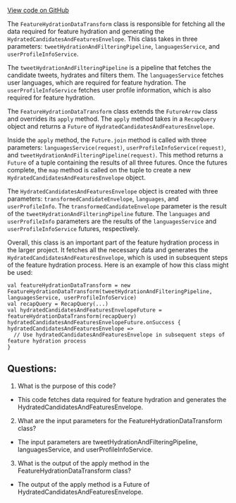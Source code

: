 [View code on GitHub](https://github.com/misbahsy/the-algorithm/timelineranker/server/src/main/scala/com/twitter/timelineranker/common/FeatureHydrationDataTransform.scala)

The `FeatureHydrationDataTransform` class is responsible for fetching all the data required for feature hydration and generating the `HydratedCandidatesAndFeaturesEnvelope`. This class takes in three parameters: `tweetHydrationAndFilteringPipeline`, `languagesService`, and `userProfileInfoService`. 

The `tweetHydrationAndFilteringPipeline` is a pipeline that fetches the candidate tweets, hydrates and filters them. The `languagesService` fetches user languages, which are required for feature hydration. The `userProfileInfoService` fetches user profile information, which is also required for feature hydration.

The `FeatureHydrationDataTransform` class extends the `FutureArrow` class and overrides its `apply` method. The `apply` method takes in a `RecapQuery` object and returns a `Future` of `HydratedCandidatesAndFeaturesEnvelope`. 

Inside the `apply` method, the `Future.join` method is called with three parameters: `languagesService(request)`, `userProfileInfoService(request)`, and `tweetHydrationAndFilteringPipeline(request)`. This method returns a `Future` of a tuple containing the results of all three futures. Once the futures complete, the `map` method is called on the tuple to create a new `HydratedCandidatesAndFeaturesEnvelope` object. 

The `HydratedCandidatesAndFeaturesEnvelope` object is created with three parameters: `transformedCandidateEnvelope`, `languages`, and `userProfileInfo`. The `transformedCandidateEnvelope` parameter is the result of the `tweetHydrationAndFilteringPipeline` future. The `languages` and `userProfileInfo` parameters are the results of the `languagesService` and `userProfileInfoService` futures, respectively.

Overall, this class is an important part of the feature hydration process in the larger project. It fetches all the necessary data and generates the `HydratedCandidatesAndFeaturesEnvelope`, which is used in subsequent steps of the feature hydration process. Here is an example of how this class might be used:

```
val featureHydrationDataTransform = new FeatureHydrationDataTransform(tweetHydrationAndFilteringPipeline, languagesService, userProfileInfoService)
val recapQuery = RecapQuery(...)
val hydratedCandidatesAndFeaturesEnvelopeFuture = featureHydrationDataTransform(recapQuery)
hydratedCandidatesAndFeaturesEnvelopeFuture.onSuccess { hydratedCandidatesAndFeaturesEnvelope =>
  // Use hydratedCandidatesAndFeaturesEnvelope in subsequent steps of feature hydration process
}
```
## Questions: 
 1. What is the purpose of this code?
- This code fetches data required for feature hydration and generates the HydratedCandidatesAndFeaturesEnvelope.

2. What are the input parameters for the FeatureHydrationDataTransform class?
- The input parameters are tweetHydrationAndFilteringPipeline, languagesService, and userProfileInfoService.

3. What is the output of the apply method in the FeatureHydrationDataTransform class?
- The output of the apply method is a Future of HydratedCandidatesAndFeaturesEnvelope.